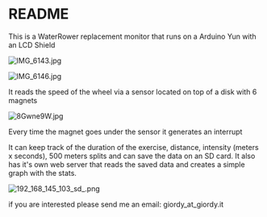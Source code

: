 # README #

This is a WaterRower replacement monitor that runs on a Arduino Yun with an LCD Shield

![IMG_6143.jpg](https://bitbucket.org/repo/XdXBrG/images/1518004658-IMG_6143.jpg)

![IMG_6146.jpg](https://bitbucket.org/repo/XdXBrG/images/3418155426-IMG_6146.jpg)

It reads the speed of the wheel via a sensor located on top of a disk with 6 magnets

![8Gwne9W.jpg](https://bitbucket.org/repo/XdXBrG/images/2013458362-8Gwne9W.jpg)  

Every time the magnet goes under the sensor it generates an interrupt

It can keep track of the duration of the exercise, distance, intensity (meters x seconds), 500 meters splits and can save the data on an SD card. It also has it's own web server that reads the saved data and creates a simple graph with the stats.

![192_168_145_103_sd_.png](https://bitbucket.org/repo/XdXBrG/images/2373117926-192_168_145_103_sd_.png)

if you are interested please send me an email: giordy_at_giordy.it